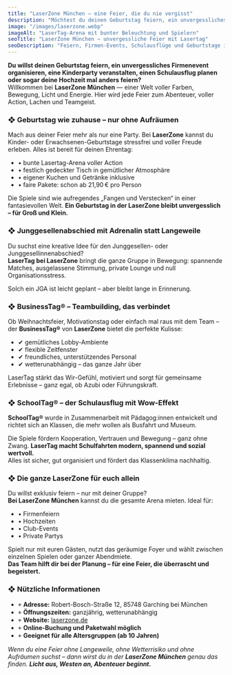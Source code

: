 ```yaml
---
title: "LaserZone München – eine Feier, die du nie vergisst"
description: "Möchtest du deinen Geburtstag feiern, ein unvergessliches Firmenevent organisieren, eine Feier ausrichten oder sogar eine Hochzeit auf unkonventionelle Weise feiern? Willkommen in der LaserZone München.."
image: "/images/laserzone.webp"
imageAlt: "LaserTag-Arena mit bunter Beleuchtung und Spielern"
seoTitle: "LaserZone München — unvergessliche Feier mit Lasertag"
seoDescription: "Feiern, Firmen-Events, Schulausflüge und Geburtstage in der LaserZone München. Spaß, Action und null Stress garantiert."
---
```


**Du willst deinen Geburtstag feiern, ein unvergessliches Firmenevent organisieren, eine Kinderparty veranstalten, einen Schulausflug planen oder sogar deine Hochzeit mal anders feiern?**  
Willkommen bei **LaserZone München** — einer Welt voller Farben, Bewegung, Licht und Energie. Hier wird jede Feier zum Abenteuer, voller Action, Lachen und Teamgeist.

### ❖ Geburtstag wie zuhause – nur ohne Aufräumen

Mach aus deiner Feier mehr als nur eine Party. Bei **LaserZone** kannst du Kinder- oder Erwachsenen-Geburtstage stressfrei und voller Freude erleben. Alles ist bereit für deinen Ehrentag:

- • bunte Lasertag-Arena voller Action  
- • festlich gedeckter Tisch in gemütlicher Atmosphäre  
- • eigener Kuchen und Getränke inklusive  
- • faire Pakete: schon ab 21,90 € pro Person  

Die Spiele sind wie aufregendes „Fangen und Verstecken“ in einer fantasievollen Welt. **Ein Geburtstag in der LaserZone bleibt unvergesslich – für Groß und Klein.**

### ❖ Junggesellenabschied mit Adrenalin statt Langeweile

Du suchst eine kreative Idee für den Junggesellen- oder Junggesellinnenabschied?  
**LaserTag bei LaserZone** bringt die ganze Gruppe in Bewegung: spannende Matches, ausgelassene Stimmung, private Lounge und null Organisationsstress.

Solch ein JGA ist leicht geplant – aber bleibt lange in Erinnerung.

### ❖ BusinessTag® – Teambuilding, das verbindet

Ob Weihnachtsfeier, Motivationstag oder einfach mal raus mit dem Team – der **BusinessTag®** von **LaserZone** bietet die perfekte Kulisse:

- ✔ gemütliches Lobby-Ambiente  
- ✔ flexible Zeitfenster  
- ✔ freundliches, unterstützendes Personal  
- ✔ wetterunabhängig – das ganze Jahr über  

LaserTag stärkt das Wir-Gefühl, motiviert und sorgt für gemeinsame Erlebnisse – ganz egal, ob Azubi oder Führungskraft.

### ❖ SchoolTag® – der Schulausflug mit Wow-Effekt

**SchoolTag®** wurde in Zusammenarbeit mit Pädagog:innen entwickelt und richtet sich an Klassen, die mehr wollen als Busfahrt und Museum.  

Die Spiele fördern Kooperation, Vertrauen und Bewegung – ganz ohne Zwang. **LaserTag macht Schulfahrten modern, spannend und sozial wertvoll.**  
Alles ist sicher, gut organisiert und fördert das Klassenklima nachhaltig.

### ❖ Die ganze LaserZone für euch allein

Du willst exklusiv feiern – nur mit deiner Gruppe?  
**Bei LaserZone München** kannst du die gesamte Arena mieten. Ideal für:

- • Firmenfeiern  
- • Hochzeiten  
- • Club-Events  
- • Private Partys  

Spielt nur mit euren Gästen, nutzt das geräumige Foyer und wählt zwischen einzelnen Spielen oder ganzer Abendmiete.  
**Das Team hilft dir bei der Planung – für eine Feier, die überrascht und begeistert.**

### ❖ Nützliche Informationen

- ⌖ **Adresse:** Robert-Bosch-Straße 12, 85748 Garching bei München  
- ⌖ **Öffnungszeiten:** ganzjährig, wetterunabhängig  
- ⌖ **Website:** [laserzone.de](https://www.laserzone.de/bayern/muenchen/lasertag-muenchen/)  
- ⌖ **Online-Buchung und Paketwahl möglich**  
- ⌖ **Geeignet für alle Altersgruppen (ab 10 Jahren)**  

_Wenn du eine Feier ohne Langeweile, ohne Wetterrisiko und ohne Aufräumen suchst – dann wirst du in der **LaserZone München** genau das finden. **Licht aus, Westen an, Abenteuer beginnt.**_

